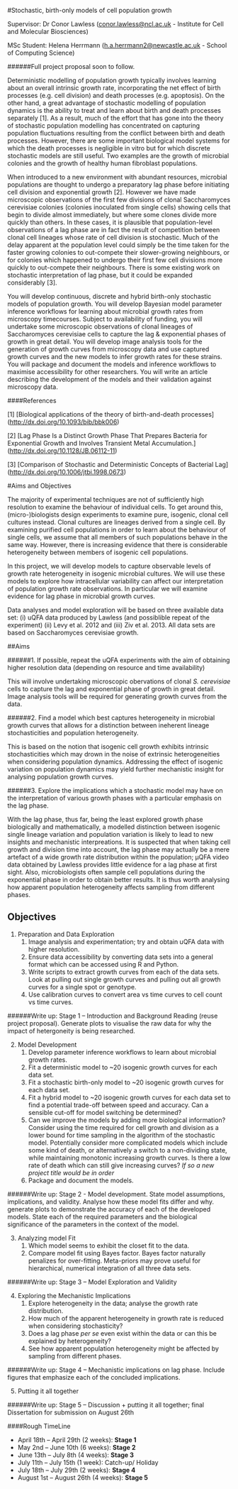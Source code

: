 #Stochastic, birth-only models of cell population growth 

Supervisor: Dr Conor Lawless (conor.lawless@ncl.ac.uk - Institute for Cell and Molecular
Biosciences)

MSc Student: Helena Herrmann (h.a.herrmann2@newcastle.ac.uk - School of Computing Science)

######Full project proposal soon to follow. 

Deterministic modelling of population growth typically involves learning about an overall
intrinsic growth rate, incorporating the net effect of birth processes (e.g. cell division) and
death processes (e.g. apoptosis). On the other hand, a great advantage of stochastic
modelling of population dynamics is the ability to treat and learn about birth and death
processes separately [1]. As a result, much of the effort that has gone into the theory of
stochastic population modelling has concentrated on capturing population fluctuations
resulting from the conflict between birth and death processes. However, there are some
important biological model systems for which the death processes is negligible in vitro but for
which discrete stochastic models are still useful. Two examples are the growth of microbial
colonies and the growth of healthy human fibroblast populations.

When introduced to a new environment with abundant resources, microbial populations are
thought to undergo a preparatory lag phase before initiating cell division and exponential
growth [2]. However we have made microscopic observations of the first few divisions of
clonal Saccharomyces cerevisiae colonies (colonies inoculated from single cells) showing
cells that begin to divide almost immediately, but where some clones divide more quickly
than others. In these cases, it is plausible that population-level observations of a lag phase
are in fact the result of competition between clonal cell lineages whose rate of cell division is
stochastic. Much of the delay apparent at the population level could simply be the time taken
for the faster growing colonies to out-compete their slower-growing neighbours, or for
colonies which happened to undergo their first few cell divisions more quickly to out-compete
their neighbours. There is some existing work on stochastic interpretation of lag phase, but it
could be expanded considerably [3].

You will develop continuous, discrete and hybrid birth-only stochastic models of population
growth. You will develop Bayesian model parameter inference workflows for learning about
microbial growth rates from microscopy timecourses. Subject to availability of funding, you
will undertake some microscopic observations of clonal lineages of Saccharomyces
cerevisiae cells to capture the lag & exponential phases of growth in great detail. You will
develop image analysis tools for the generation of growth curves from microscopy data and
use captured growth curves and the new models to infer growth rates for these strains. You
will package and document the models and inference workflows to maximise accessibility for
other researchers. You will write an article describing the development of the models and
their validation against microscopy data.

####References 

[1] [Biological applications of the theory of birth-and-death processes] (http://dx.doi.org/10.1093/bib/bbk006)

[2] [Lag Phase Is a Distinct Growth Phase That Prepares Bacteria for Exponential Growth and
Involves Transient Metal Accumulation.] (http://dx.doi.org/10.1128/JB.06112-11)

[3] [Comparison of Stochastic and Deterministic Concepts of Bacterial Lag] (http://dx.doi.org/10.1006/jtbi.1998.0673)


#Aims and Objectives

The majority of experimental techniques are not of sufficiently high resolution to examine the behaviour of individual cells.  To get around this, (micro-)biologists design experiments to examine pure, isogenic, clonal cell cultures instead.  Clonal cultures are lineages derived from a single cell.  By examining purified cell populations in order to learn about the behaviour of single cells, we assume that all members of such populations behave in the same way.  However, there is increasing evidence that there is considerable heterogeneity between members of isogenic cell populations.

In this project, we will develop models to capture observable levels of  growth rate heterogeneity in isogenic microbial cultures.  We will use these models to explore how intracellular variability can affect our interpretation of population growth rate observations.  In particular we will examine evidence for lag phase in microbial growth curves.

Data analyses and model exploration will be based on three available data set: (i) uQFA data produced by Lawless (and possiblible repeat of the experiment) (ii) Levy et al. 2012 and (iii) Ziv et al. 2013. All data sets are based on Saccharomyces cerevisiae growth. 

##Aims

######1. 	If possible, repeat the uQFA experiments with the aim of obtaining higher resolution data (depending on resource and time availability)

This will involve undertaking microscopic obervations of clonal *S. cerevisiae* cells to capture the lag and exponential phase of growth in great detail. Image analysis tools will be required for generating growth curves from the data.

######2.	Find a model which best captures heterogeneity in microbial growth curves that allows for a distinction between ineherent lineage stochasticities and population heterogeneity. 

This is based on the notion that isogenic cell growth exhibits intrinsic stochasticities which may drown in the noise of extrinsic heterogeneities when considering population dynamics. Addressing the effect of isogenic variation on population dynamics may yield further mechanistic insight for analysing population growth curves. 

######3.	Explore the implications which a stochastic model may have on the interpretation of various growth phases with a particular emphasis on the lag phase.  

With the lag phase, thus far, being the least explored growth phase biologically and mathematically, a modelled distinction between isogenic single lineage variation and population variation is likely to lead to new insights and mechanistic interpreations. It is suspected that when taking cell growth and division time into account, the lag phase may actually be a mere artefact of a wide growth rate distribution within the population; μQFA video data obtained by Lawless provides little evidence for a lag phase at first sight. Also, microbiologists often sample cell populations during the exponential phase in order to obtain better results. It is thus worth analysing how apparent population heterogeneity affects sampling from different phases.

## Objectives

1.	Preparation and Data Exploration 
    1. Image analysis and experimentation; try and obtain uQFA data with higher resolution. 
    2. Ensure data accessibility by converting data sets into a general format which can be accessed using R and Python.
    3. Write scripts to extract growth curves from each of the data sets. Look at pulling out single growth curves and pulling out all growth curves for a single spot or genotype. 
    4. Use calibration curves to convert area vs time curves to cell count vs time curves.

######Write up: Stage 1 – Introduction and Background Reading (reuse project proposal). Generate plots to visualise the raw data for why the impact of hetergoneity is being researched.

2.	Model Development 
    1. Develop parameter inference workflows to learn about microbial growth rates. 
    2. Fit a deterministic model to ~20 isogenic growth curves for each data set. 
    3. Fit a stochastic birth-only model to ~20 isogenic growth curves for each data set. 
    4. Fit a hybrid model to ~20 isogenic growth curves for each data set to find a potential trade-off between speed and accuracy. Can a sensible cut-off for model switching be determined? 
    6. Can we improve the models by adding more biological information? Consider using the time required for cell growth and division as a lower bound for time sampling in the algorithm of the stochastic model. Potentially consider more complicated models which include some kind of death, or alternatively a switch to a non-dividing state, while maintaining monotonic increasing growth curves.  Is there a low rate of death which can still give increasing curves? *If so a new project title would be in order*
    7. Package and document the models. 

######Write up: Stage 2 - Model development. State model assumptions, implications, and validity. Analyse how these model fits differ and why. generate plots to demonstrate the accuracy of each of the developed models. State each of the required parameters and the biological significance of the parameters in the context of the model.

3.	Analyzing model Fit
    1. Which model seems to exhibit the closet fit to the data. 
    2. Compare model fit using Bayes factor. Bayes factor naturally penalizes for over-fitting. Meta-priors may prove useful for hierarchical, numerical integration of all three data sets. 

######Write up: Stage 3 – Model Exploration and Validity

4.	Exploring the Mechanistic Implications 
    1. Explore heterogeneity in the data; analyse the growth rate distribution. 
    2. How much of the apparent heterogeneity in growth rate is reduced when considering stochasticity?
    3. Does a lag phase *per se* even exist within the data or can this be explained by heterogeneity?
    4. See how apparent population heterogeneity might be affected by sampling from different phases.

######Write up: Stage 4 – Mechanistic implications on lag phase. Include figures that emphasize each of the concluded implications.

5.	Putting it all together 

######Write up: Stage 5 – Discussion + putting it all together; final Dissertation for submission on August 26th

####Rough TimeLine

- April 18th – April 29th (2 weeks): **Stage 1**
- May 2nd – June 10th (6 weeks): **Stage 2**
- June 13th – July 8th (4 weeks): **Stage 3**
- July 11th – July 15th (1 week): Catch-up/ Holiday
- July 18th – July 29th (2 weeks): **Stage 4**
- August 1st – August 26th (4 weeks): **Stage 5** 


